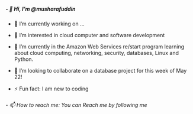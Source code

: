 
##### - 👋 Hi, I’m @musharafuddin

- 🔭 I’m currently working on ...


- 👀 I’m interested in cloud computer and software development

- 🌱 I’m currently in the Amazon Web Services re/start program learning about cloud computing, networking, security, databases, Linux and Python.

- 💞️ I’m looking to collaborate on a database project for this week of May 22!

- ⚡ Fun fact: I am new to coding

###### - 📫 How to reach me: You can Reach me by following me 



<!--
**musharafuddin/musharafuddin** is a ✨ _special_ ✨ repository because its `README.md` (this file) appears on your GitHub profile.

Here are some ideas to get you started:

- 🔭 I’m currently working on ...
- 🌱 I’m currently learning ...
- 👯 I’m looking to collaborate on ...
- 🤔 I’m looking for help with ...
- 💬 Ask me about ...
- 📫 How to reach me: ...
- 😄 Pronouns: ...
- ⚡ Fun fact: ...
-->
